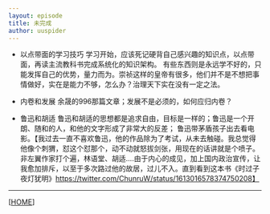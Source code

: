 ```yaml
---
layout: episode
title: 未完成
author: uuspider
---
```

- 以点带面的学习技巧
学习开始，应该死记硬背自己感兴趣的知识点，以点带面，再读主流教科书完成系统化的知识架构。
有些东西则是永远学不好的，只能发挥自己的优势，量力而为。崇祯这样的皇帝有很多，他们并不是不想把事情做好，实在是能力不够，怎么办？治理天下实在没有一定之法。

- 内卷和发展
余晟的996那篇文章；发展不是必须的，如何应归内卷？

- 鲁迅和胡适
鲁迅和胡适的思想都是追求自由，目标是一样的；鲁迅是一个开朗、随和的人，和他的文字形成了非常大的反差；
鲁迅带茅盾孩子出去看电影。【我过去一直不喜欢鲁迅，他的作品除为了考试，从未去触碰。我总觉得他像个刺猬，怼这个怼那个，动不动就怒拔剑张，用现在的话讲就是个喷子。非左翼作家打个遍，林语堂、胡适….由于内心的成见，加上国内政治宣传，让我愈加排斥，以至于多次路过他的故居，过儿不入。直到看到这本书《时过子夜灯犹明》https://twitter.com/ChunruW/status/1613016578374750208】








***

[[HOME][episode]]

[episode]:http://about.uuspider.com/2019/06/02/episodeindex.html
[ref01]:https://www.zhihu.com/question/49688722/answer/1260631557
